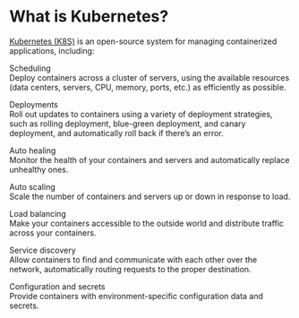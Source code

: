 # What is Kubernetes?

[Kubernetes (K8S)](https://kubernetes.io/) is an open-source system for managing containerized applications, including:

Scheduling  
Deploy containers across a cluster of servers, using the available resources (data centers, servers, CPU, memory,
ports, etc.) as efficiently as possible.

Deployments  
Roll out updates to containers using a variety of deployment strategies, such as rolling deployment, blue-green
deployment, and canary deployment, and automatically roll back if there’s an error.

Auto healing  
Monitor the health of your containers and servers and automatically replace unhealthy ones.

Auto scaling  
Scale the number of containers and servers up or down in response to load.

Load balancing  
Make your containers accessible to the outside world and distribute traffic across your containers.

Service discovery  
Allow containers to find and communicate with each other over the network, automatically routing requests to the
proper destination.

Configuration and secrets  
Provide containers with environment-specific configuration data and secrets.



<!-- ##DOCS-SOURCER-START
{"sourcePlugin":"Service Catalog Reference","hash":"9a8a101311db1921bb23c77bc3ef7546"}
##DOCS-SOURCER-END -->
